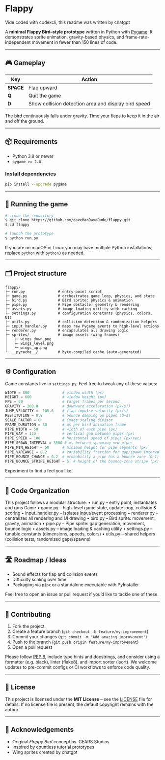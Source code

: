 # Flappy

Vide coded with codexcli, this readme was written by chatgpt

A **minimal Flappy Bird–style prototype** written in Python with [Pygame](https://www.pygame.org/). It demonstrates sprite animation, gravity-based physics, and frame-rate-independent movement in fewer than 150 lines of code.

---

## 🎮 Gameplay

| Key | Action |
|-----|--------|
| **SPACE** | Flap upward |
| **Q** | Quit the game |
| **D** | Show collision detection area and display bird speed |

The bird continuously falls under gravity. Time your flaps to keep it in the air and off the ground.

---

## 📦 Requirements

* Python 3.8 or newer
* `pygame >= 2.0`

### Install dependencies

```bash
pip install --upgrade pygame
```

---

## 🚀 Running the game

```bash
# clone the repository
$ git clone https://github.com/daveManDaveDude/flappy.git
$ cd flappy

# launch the prototype
$ python run.py
```

If you are on macOS or Linux you may have multiple Python installations; replace `python` with `python3` as needed.

---

## 🗂️ Project structure

```
flappy/
├─ run.py               # entry-point script
├─ game.py              # orchestrates game loop, physics, and state
├─ bird.py              # Bird sprite: physics & animation
├─ pipe.py              # Pipe obstacle: geometry & rendering
├─ assets.py            # image-loading utility with caching
├─ settings.py          # configuration constants (physics, colors, UI)
├─ utils.py             # collision detection & randomization helpers
├─ input_handler.py     # maps raw Pygame events to high-level actions
├─ renderer.py          # encapsulates all drawing logic
├─ sprites/             # image assets (wing frames)
│   ├─ wings_down.png
│   ├─ wings_level.png
│   └─ wings_up.png
└─ __pycache__/         # byte-compiled cache (auto-generated)
```

---

## ⚙️ Configuration

Game constants live in `settings.py`. Feel free to tweak any of these values:

```python
WIDTH = 800               # window width (px)
HEIGHT = 600              # window height (px)
FPS = 60                  # target frames per second
GRAVITY = 200.0           # downward acceleration (px/s²)
JUMP_VELOCITY = -105.0    # flap impulse velocity (px/s)
RESTITUTION = 0.8         # bounce damping on pipes (0–1)
SCALE_FACTOR = 8          # image scaling divisor
FRAME_DURATION = 80       # ms per bird animation frame
PIPE_WIDTH = 50           # width of each pipe (px)
PIPE_GAP = 150            # vertical gap between pipes (px)
PIPE_SPEED = 100          # horizontal speed of pipes (px/sec)
PIPE_SPAWN_INTERVAL = 3500 # ms between spawning new pipes
PIPE_MIN_HEIGHT = 50      # minimum height for pipe segments (px)
PIPE_VARIANCE = 0.2       # variability fraction for gap/spawn interval
PIPE_BOUNCE_CHANCE = 0.2  # probability a pipe has a bounce zone (0–1)
PIPE_BOUNCE_STRIPE_HEIGHT = 5  # height of the bounce-zone stripe (px)
```  

Experiment to find a feel you like!

---

## 📐 Code Organization

This project follows a modular structure:
  • run.py            – entry point, instantiates and runs Game
  • game.py           – high-level game state, update loop, collision & scoring
  • input_handler.py  – isolates input/event processing
  • renderer.py       – centralizes all rendering and UI drawing
  • bird.py           – Bird sprite: movement, gravity, animation
  • pipe.py           – Pipe sprite: gap generation, movement, bounce logic
  • assets.py         – image loading & caching utility
  • settings.py       – tunable constants (dimensions, speeds, colors)
  • utils.py          – shared helpers (collision tests, randomized gaps/spawns)

---

## 🛣️ Roadmap / Ideas

* Sound effects for flap and collision events
* Difficulty scaling over time
* Packaging via `pipx` or a standalone executable with PyInstaller

Feel free to open an issue or pull request if you’d like to tackle one of these.

---

## 🤝 Contributing

1. Fork the project
2. Create a feature branch (`git checkout -b feature/my-improvement`)
3. Commit your changes (`git commit -m "Add amazing improvement"`)
4. Push to the branch (`git push origin feature/my-improvement`)
5. Open a pull request

Please follow [PEP 8](https://peps.python.org/pep-0008/), include type hints and docstrings,
and consider using a formatter (e.g. black), linter (flake8), and import sorter (isort).
We welcome updates to pre-commit configs or CI workflows to enforce code quality.

---

## 📄 License

This project is licensed under the **MIT License** – see the [LICENSE](LICENSE) file for details. If no license file is present, the default copyright remains with the author.

---

## 🙏 Acknowledgements

* Original *Flappy Bird* concept by .GEARS Studios
* Inspired by countless tutorial prototypes
* Wing sprites created by chatgpt
